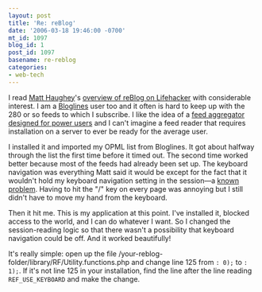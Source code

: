 ```yaml
---
layout: post
title: 'Re: reBlog'
date: '2006-03-18 19:46:00 -0700'
mt_id: 1097
blog_id: 1
post_id: 1097
basename: re-reblog
categories:
- web-tech
---
```

<p>I read <a href="http://a.wholelottanothing.org/">Matt Haughey</a>'s <a href="http://www.lifehacker.com/software/feature/how-to-set-up-reblog-killer-server-side-feed-reader-160825.php">overview of reBlog on Lifehacker</a> with considerable interest. I am a <a href="http://www.bloglines.com/">Bloglines</a> user too and it often is hard to keep up with the 280 or so feeds to which I subscribe. I like the idea of a <a href="http://www.reblog.org/">feed aggregator designed for power users</a> and I can't imagine a feed reader that requires installation on a server to ever be ready for the average user.</p>
<p>I installed it and imported my OPML list from Bloglines. It got about halfway through the list the first time before it timed out. The second time worked better because most of the feeds had already been set up. The keyboard navigation was everything Matt said it would be except for the fact that it wouldn't hold my keyboard navigation setting in the session&#x2014;a <a href="http://sourceforge.net/forum/forum.php?thread_id=1463471&amp;forum_id=363574">known problem</a>. Having to hit the "/" key on every page was annoying but I still didn't have to move my hand from the keyboard.</p>
<p>Then it hit me. This is my application at this point. I've installed it, blocked access to the world, and I can do whatever I want. So I changed the session-reading logic so that there wasn't a possibility that keyboard navigation could be off. And it worked beautifully!</p>
<p>It's really simple: open up the file /your-reblog-folder/library/RF/Utility.functions.php and change line 125 from <code>: 0);</code> to <code>: 1);</code>. If it's not line 125 in your installation, find the line after the line reading <code>REF_USE_KEYBOARD</code> and make the change.</p>
